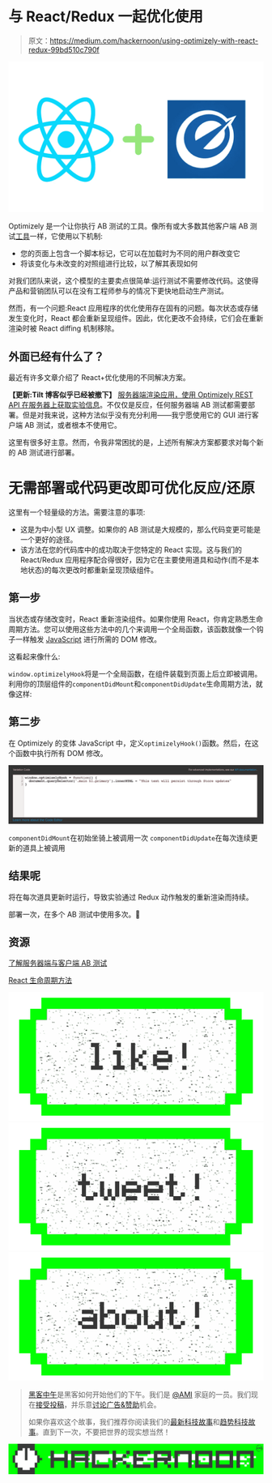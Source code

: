 # 与 React/Redux 一起优化使用

> 原文：<https://medium.com/hackernoon/using-optimizely-with-react-redux-99bd510c790f>

![](img/5eeed4c13681e918d4473f48154a9129.png)

Optimizely 是一个让你执行 AB 测试的工具。像所有或大多数其他客户端 AB 测试[工具](https://hackernoon.com/tagged/tools)一样，它使用以下机制:

*   您的页面上包含一个脚本标记，它可以在加载时为不同的用户群改变它
*   将该变化与未改变的对照组进行比较，以了解其表现如何

对我们团队来说，这个模型的主要卖点很简单:运行测试不需要修改代码。这使得产品和营销团队可以在没有工程师参与的情况下更快地启动生产测试。

然而，有一个问题:React 应用程序的优化使用存在固有的问题。每次状态或存储发生变化时，React 都会重新呈现组件。因此，优化更改不会持续，它们会在重新渲染时被 React diffing 机制移除。

## 外面已经有什么了？

最近有许多文章介绍了 React+优化使用的不同解决方案。

**【更新:Tilt 博客似乎已经被撤下】** [服务器端渲染应用，使用 Optimizely REST API 在服务器上获取实验信息](https://medium.com/u/4396b53c7d20#.vsiciejgu)。不仅仅是反应，任何服务器端 AB 测试都需要部署。但是对我来说，这种方法似乎没有充分利用——我宁愿使用它的 GUI 进行客户端 AB 测试，或者根本不使用它。

这里有很多好主意。然而，令我非常困扰的是，上述所有解决方案都要求对每个新的 AB 测试进行部署。

# 无需部署或代码更改即可优化反应/还原

这里有一个轻量级的方法。需要注意的事项:

*   这是为中小型 UX 调整。如果你的 AB 测试是大规模的，那么代码变更可能是一个更好的途径。
*   该方法在您的代码库中的成功取决于您特定的 React 实现。这与我们的 React/Redux 应用程序配合得很好，因为它在主要使用道具和动作(而不是本地状态)的每次更改时都重新呈现顶级组件。

## 第一步

当状态或存储改变时，React 重新渲染组件。如果你使用 React，你肯定熟悉生命周期方法。您可以使用这些方法中的几个来调用一个全局函数，该函数就像一个钩子一样触发 [JavaScript](https://hackernoon.com/tagged/javascript) 进行所需的 DOM 修改。

这看起来像什么:

`window.optimizelyHook`将是一个全局函数，在组件装载到页面上后立即被调用。利用你的顶层组件的`componentDidMount`和`componentDidUpdate`生命周期方法，就像这样:

## 第二步

在 Optimizely 的变体 JavaScript 中，定义`optimizelyHook()`函数。然后，在这个函数中执行所有 DOM 修改。

![](img/8413f005f59de953c5a757b321438a1d.png)

`componentDidMount`在初始坐骑上被调用一次
`componentDidUpdate`在每次连续更新的道具上被调用

## 结果呢

将在每次道具更新时运行，导致实验通过 Redux 动作触发的重新渲染而持续。

部署一次，在多个 AB 测试中使用多次。🎉

## 资源

[了解服务器端与客户端 AB 测试](https://conversionxl.com/server-side-vs-client-side-ab-testing-tools-whats-the-difference/)

[React 生命周期方法](https://facebook.github.io/react/docs/react-component.html)

[![](img/50ef4044ecd4e250b5d50f368b775d38.png)](http://bit.ly/HackernoonFB)[![](img/979d9a46439d5aebbdcdca574e21dc81.png)](https://goo.gl/k7XYbx)[![](img/2930ba6bd2c12218fdbbf7e02c8746ff.png)](https://goo.gl/4ofytp)

> [黑客中午](http://bit.ly/Hackernoon)是黑客如何开始他们的下午。我们是 [@AMI](http://bit.ly/atAMIatAMI) 家庭的一员。我们现在[接受投稿](http://bit.ly/hackernoonsubmission)，并乐意[讨论广告&赞助](mailto:partners@amipublications.com)机会。
> 
> 如果你喜欢这个故事，我们推荐你阅读我们的[最新科技故事](http://bit.ly/hackernoonlatestt)和[趋势科技故事](https://hackernoon.com/trending)。直到下一次，不要把世界的现实想当然！

![](img/be0ca55ba73a573dce11effb2ee80d56.png)